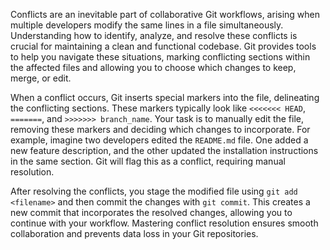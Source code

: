 Conflicts are an inevitable part of collaborative Git workflows, arising when multiple developers modify the same lines in a file simultaneously. Understanding how to identify, analyze, and resolve these conflicts is crucial for maintaining a clean and functional codebase. Git provides tools to help you navigate these situations, marking conflicting sections within the affected files and allowing you to choose which changes to keep, merge, or edit.

When a conflict occurs, Git inserts special markers into the file, delineating the conflicting sections. These markers typically look like `<<<<<<< HEAD`, `=======`, and `>>>>>>> branch_name`. Your task is to manually edit the file, removing these markers and deciding which changes to incorporate. For example, imagine two developers edited the `README.md` file. One added a new feature description, and the other updated the installation instructions in the same section. Git will flag this as a conflict, requiring manual resolution.

After resolving the conflicts, you stage the modified file using `git add <filename>` and then commit the changes with `git commit`. This creates a new commit that incorporates the resolved changes, allowing you to continue with your workflow. Mastering conflict resolution ensures smooth collaboration and prevents data loss in your Git repositories.